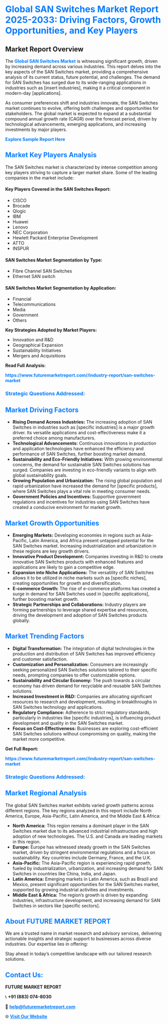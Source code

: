 <h1 style="color: #007BFF;">Global SAN Switches Market Report 2025-2033: Driving Factors, Growth Opportunities, and Key Players</h1>

<section id="overview">
<h2>Market Report Overview</h2>
<p>The <a href="https://www.futuremarketreport.com//industry-report/san-switches-market" style="color: #007BFF; text-decoration: none;"><strong>Global SAN Switches Market</strong></a> is witnessing significant growth, driven by increasing demand across various industries. This report delves into the key aspects of the SAN Switches market, providing a comprehensive analysis of its current status, future potential, and challenges. The demand for SAN Switches has surged due to its wide-ranging applications in industries such as [insert industries], making it a critical component in modern-day [applications].</p>
<p>As consumer preferences shift and industries innovate, the SAN Switches market continues to evolve, offering both challenges and opportunities for stakeholders. The global market is expected to expand at a substantial compound annual growth rate (CAGR) over the forecast period, driven by technological advancements, emerging applications, and increasing investments by major players.</p>
</section>

<section id="overview">
<p><a href="https://www.futuremarketreport.com//request-sample/reportId=64337" style="color: #007BFF; text-decoration: none;"><strong>Explore Sample Report Here</strong></a></p>
</section>

<section id="key-players">
<h2 style="color: #007BFF;">Market Key Players Analysis</h2>
<p>The SAN Switches market is characterized by intense competition among key players striving to capture a larger market share. Some of the leading companies in the market include:</p>
<h4>Key Players Covered in the SAN Switches Report:</h4>
<ul><li>CISCO</li><li>Brocade</li><li>Qlogic</li><li>IBM</li><li>Huawei</li><li>Lenovo</li><li>NEC Corporation</li><li>Hewlett Packard Enterprise Development</li><li>ATTO</li><li>INSPUR</li></ul>
<h4>SAN Switches Market Segmentation by Type:</h4>
<ul><li>Fibre Channel SAN Switches</li><li>Ethernet SAN switch</li></ul>

<h4>SAN Switches Market Segmentation by Application:</h4>
<ul><li>Financial</li><li>Telecommunications</li><li>Media</li><li>Government</li><li>Others</li></ul>
<p><strong>Key Strategies Adopted by Market Players:</strong></p>
<ul>
<li>Innovation and R&D</li>
<li>Geographical Expansion</li>
<li>Sustainability Initiatives</li>
<li>Mergers and Acquisitions</li>
</ul>
</section>

<section>
<p><strong>Read Full Analysis: </strong></p><a href="https://www.futuremarketreport.com//industry-report/san-switches-market" style="color: #007BFF; text-decoration: none;"><strong>https://www.futuremarketreport.com//industry-report/san-switches-market</strong></a>
<h3 style="color: #007BFF;">Strategic Questions Addressed:</h3>
</section>

<section id="driving-factors">
<h2 style="color: #007BFF;">Market Driving Factors</h2>
<ul>
<li><strong>Rising Demand Across Industries:</strong> The increasing adoption of SAN Switches in industries such as [specific industries] is a major growth driver. Its versatile applications and cost-effectiveness make it a preferred choice among manufacturers.</li>
<li><strong>Technological Advancements:</strong> Continuous innovations in production and application technologies have enhanced the efficiency and performance of SAN Switches, further boosting market demand.</li>
<li><strong>Sustainability and Eco-Friendly Initiatives:</strong> With growing environmental concerns, the demand for sustainable SAN Switches solutions has surged. Companies are investing in eco-friendly variants to align with global sustainability goals.</li>
<li><strong>Growing Population and Urbanization:</strong> The rising global population and rapid urbanization have increased the demand for [specific products], where SAN Switches plays a vital role in meeting consumer needs.</li>
<li><strong>Government Policies and Incentives:</strong> Supportive government regulations and incentives for industries using SAN Switches have created a conducive environment for market growth.</li>
</ul>
</section>

<section id="growth-opportunities">
<h2 style="color: #007BFF;">Market Growth Opportunities</h2>
<ul>
<li><strong>Emerging Markets:</strong> Developing economies in regions such as Asia-Pacific, Latin America, and Africa present untapped potential for the SAN Switches market. Increasing industrialization and urbanization in these regions are key growth drivers.</li>
<li><strong>Innovative Product Development:</strong> Companies investing in R&D to create innovative SAN Switches products with enhanced features and applications are likely to gain a competitive edge.</li>
<li><strong>Expansion into Niche Applications:</strong> The versatility of SAN Switches allows it to be utilized in niche markets such as [specific niches], creating opportunities for growth and diversification.</li>
<li><strong>E-commerce Growth:</strong> The rise of e-commerce platforms has created a surge in demand for SAN Switches used in [specific applications], further boosting market growth.</li>
<li><strong>Strategic Partnerships and Collaborations:</strong> Industry players are forming partnerships to leverage shared expertise and resources, driving the development and adoption of SAN Switches products globally.</li>
</ul>
</section>

<section id="trending-factors">
<h2 style="color: #007BFF;">Market Trending Factors</h2>
<ul>
<li><strong>Digital Transformation:</strong> The integration of digital technologies in the production and distribution of SAN Switches has improved efficiency and customer satisfaction.</li>
<li><strong>Customization and Personalization:</strong> Consumers are increasingly seeking personalized SAN Switches solutions tailored to their specific needs, prompting companies to offer customizable options.</li>
<li><strong>Sustainability and Circular Economy:</strong> The push towards a circular economy has driven demand for recyclable and reusable SAN Switches solutions.</li>
<li><strong>Increased Investment in R&D:</strong> Companies are allocating significant resources to research and development, resulting in breakthroughs in SAN Switches technology and applications.</li>
<li><strong>Regulatory Compliance:</strong> Adherence to strict regulatory standards, particularly in industries like [specific industries], is influencing product development and quality in the SAN Switches market.</li>
<li><strong>Focus on Cost-Effectiveness:</strong> Businesses are exploring cost-efficient SAN Switches solutions without compromising on quality, making the market more competitive.</li>
</ul>
</section>

<section>
<p><strong>Get Full Report: </strong></p><a href="https://www.futuremarketreport.com//industry-report/san-switches-market" style="color: #007BFF; text-decoration: none;"><strong>https://www.futuremarketreport.com//industry-report/san-switches-market</strong></a>
<h3 style="color: #007BFF;">Strategic Questions Addressed:</h3>
</section>


<section id="regional-analysis">
<h2 style="color: #007BFF;">Market Regional Analysis</h2>
<p>The global SAN Switches market exhibits varied growth patterns across different regions. The key regions analyzed in this report include North America, Europe, Asia-Pacific, Latin America, and the Middle East & Africa:</p>
<ul>
<li><strong>North America:</strong> This region remains a dominant player in the SAN Switches market due to its advanced industrial infrastructure and high adoption of new technologies. The U.S. and Canada are leading markets in this region.</li>
<li><strong>Europe:</strong> Europe has witnessed steady growth in the SAN Switches market, driven by stringent environmental regulations and a focus on sustainability. Key countries include Germany, France, and the U.K.</li>
<li><strong>Asia-Pacific:</strong> The Asia-Pacific region is experiencing rapid growth, fueled by industrialization, urbanization, and increasing demand for SAN Switches in countries like China, India, and Japan.</li>
<li><strong>Latin America:</strong> Emerging markets in Latin America, such as Brazil and Mexico, present significant opportunities for the SAN Switches market, supported by growing industrial activities and investments.</li>
<li><strong>Middle East & Africa:</strong> The region’s growth is driven by expanding industries, infrastructure development, and increasing demand for SAN Switches in sectors like [specific sectors].</li>
</ul>
</section>

<footer>
<h2 style="color: #007BFF;">About FUTURE MARKET REPORT</h2>
<p>We are a trusted name in market research and advisory services, delivering actionable insights and strategic support to businesses across diverse industries. Our expertise lies in offering:</p>

<p>Stay ahead in today’s competitive landscape with our tailored research solutions.</p>

<h2 style="color: #007BFF;">Contact Us:</h2>
<p><strong>FUTURE MARKET REPORT</strong></p>
<p>📞 <strong>+91 (883) 074-8030</strong></p>
<p>📧 <strong><a href="mailto:help@futuremarketreport.com" style="color: #007BFF;">help@futuremarketreport.com</a></strong></p>
<p>🌐 <strong><a href="https://www.futuremarketreport.com/" style="color: #007BFF;">Visit Our Website</a></strong></p>
</footer>